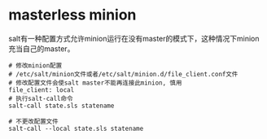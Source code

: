 # masterless minion

salt有一种配置方式允许minion运行在没有master的模式下，这种情况下minion充当自己的master。

```
# 修改minion配置
# /etc/salt/minion文件或者/etc/salt/minion.d/file_client.conf文件
# 修改配置文件会使salt master不能再连接此minion, 慎用
file_client: local
# 执行salt-call命令
salt-call state.sls statename

# 不更改配置文件
salt-call --local state.sls statename
```
